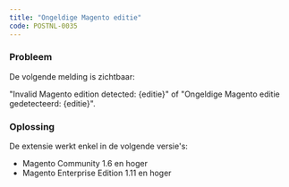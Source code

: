 ```yaml
---
title: "Ongeldige Magento editie"
code: POSTNL-0035
---
```



<p><h3>Probleem</h3></p><p>De volgende melding is zichtbaar: </p><p>"Invalid Magento edition detected: {editie}" of "Ongeldige Magento editie gedetecteerd: {editie}".</p><p><h3>Oplossing</h3></p><p>De extensie werkt enkel in de volgende versie's:</p><ul><li>Magento Community 1.6 en hoger</li><li>Magento Enterprise Edition 1.11 en hoger</li></ul>
